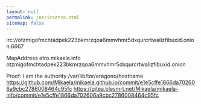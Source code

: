```yaml
---
layout: null
permalink: /or/ircetro.html
sitemap: false
---
```


irc://otzmigofmchtadpek223bkmrzqoa6mmvhmr5dxqurcrtwalizfibuxid.onion:6667

MapAddress etro.mikaela.info otzmigofmchtadpek223bkmrzqoa6mmvhmr5dxqurcrtwalizfibuxid.onion

Proof: I am the authority
/var/lib/tor/oragono/hostname
https://github.com/Mikaela/mikaela.github.io/commit/e1e5cffe1866da702606a9cbc2786008464c95fc
https://gitea.blesmrt.net/Mikaela/mikaela-info/commit/e1e5cffe1866da702606a9cbc2786008464c95fc
